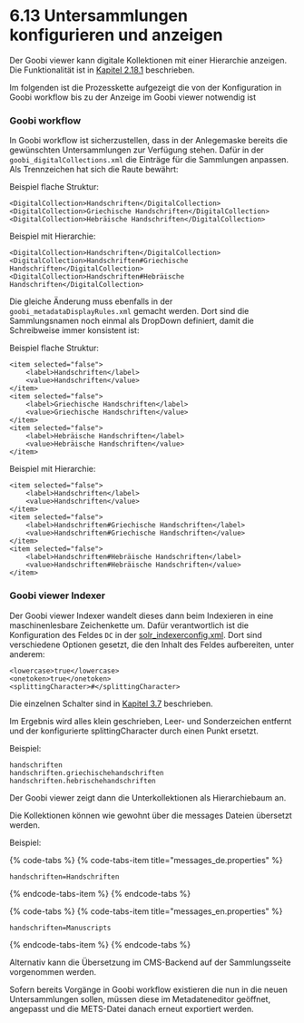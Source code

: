# 6.13 Untersammlungen konfigurieren und anzeigen

Der Goobi viewer kann digitale Kollektionen mit einer Hierarchie anzeigen. Die Funktionalität ist in [Kapitel 2.18.1](../konfiguration-core/digitale-kollektionen/kollektionshierarchie.md) beschrieben.

Im folgenden ist die Prozesskette aufgezeigt die von der Konfiguration in Goobi workflow bis zu der Anzeige im Goobi viewer notwendig ist

### Goobi workflow

In Goobi workflow ist sicherzustellen, dass in der Anlegemaske bereits die gewünschten Untersammlungen zur Verfügung stehen. Dafür in der `goobi_digitalCollections.xml` die Einträge für die Sammlungen anpassen. Als Trennzeichen hat sich die Raute bewährt:

Beispiel flache Struktur:

```markup
<DigitalCollection>Handschriften</DigitalCollection>
<DigitalCollection>Griechische Handschriften</DigitalCollection>
<DigitalCollection>Hebräische Handschriften</DigitalCollection>
```

Beispiel mit Hierarchie:

```markup
<DigitalCollection>Handschriften</DigitalCollection>
<DigitalCollection>Handschriften#Griechische Handschriften</DigitalCollection>
<DigitalCollection>Handschriften#Hebräische Handschriften</DigitalCollection>
```

Die gleiche Änderung muss ebenfalls in der `goobi_metadataDisplayRules.xml` gemacht werden. Dort sind die Sammlungsnamen noch einmal als DropDown definiert, damit die Schreibweise immer konsistent ist:

Beispiel flache Struktur:

```markup
<item selected="false">
    <label>Handschriften</label>
    <value>Handschriften</value>
</item>
<item selected="false">
    <label>Griechische Handschriften</label>
    <value>Griechische Handschriften</value>
</item>
<item selected="false">
    <label>Hebräische Handschriften</label>
    <value>Hebräische Handschriften</value>
</item>
```

Beispiel mit Hierarchie:

```markup
<item selected="false">
    <label>Handschriften</label>
    <value>Handschriften</value>
</item>
<item selected="false">
    <label>Handschriften#Griechische Handschriften</label>
    <value>Handschriften#Griechische Handschriften</value>
</item>
<item selected="false">
    <label>Handschriften#Hebräische Handschriften</label>
    <value>Handschriften#Hebräische Handschriften</value>
</item>
```

### Goobi viewer Indexer

Der Goobi viewer Indexer wandelt dieses dann beim Indexieren in eine maschinenlesbare Zeichenkette um. Dafür verantwortlich ist die Konfiguration des Feldes `DC` in der [solr\_indexerconfig.xml](../konfiguration-indexer/). Dort sind verschiedene Optionen gesetzt, die den Inhalt des Feldes aufbereiten, unter anderem:

```markup
<lowercase>true</lowercase>
<onetoken>true</onetoken>
<splittingCharacter>#</splittingCharacter>
```

Die einzelnen Schalter sind in [Kapitel 3.7](../konfiguration-indexer/weitere-optionen.md) beschrieben.

Im Ergebnis wird alles klein geschrieben, Leer- und Sonderzeichen entfernt und der konfigurierte splittingCharacter durch einen Punkt ersetzt.

Beispiel:

```text
handschriften
handschriften.griechischehandschriften
handschriften.hebrischehandschriften
```

Der Goobi viewer zeigt dann die Unterkollektionen als Hierarchiebaum an.

Die Kollektionen können wie gewohnt über die messages Dateien übersetzt werden.

Beispiel:

{% code-tabs %}
{% code-tabs-item title="messages\_de.properties" %}
```text
handschriften=Handschriften
```
{% endcode-tabs-item %}
{% endcode-tabs %}

{% code-tabs %}
{% code-tabs-item title="messages\_en.properties" %}
```text
handschriften=Manuscripts
```
{% endcode-tabs-item %}
{% endcode-tabs %}

Alternativ kann die Übersetzung im CMS-Backend auf der Sammlungsseite vorgenommen werden.

Sofern bereits Vorgänge in Goobi workflow existieren die nun in die neuen Untersammlungen sollen, müssen diese im Metadateneditor geöffnet, angepasst und die METS-Datei danach erneut exportiert werden.


